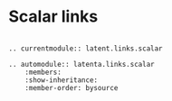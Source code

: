 # Scalar links

```{eval-rst}

.. currentmodule:: latent.links.scalar
```

```{eval-rst}
.. automodule:: latenta.links.scalar
    :members:
    :show-inheritance:
    :member-order: bysource
```

